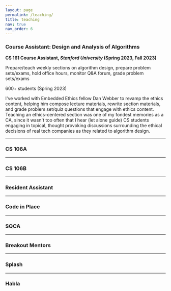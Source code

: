 ```yaml
---
layout: page
permalink: /teaching/
title: teaching
nav: true
nav_order: 6
---
```


### **Course Assistant: Design and Analysis of Algorithms**

**CS 161 Course Assistant, *Stanford University* (Spring 2023, Fall 2023)**

Prepare/teach weekly sections on algorithm design, prepare problem sets/exams, hold office hours, monitor Q&A forum, grade problem sets/exams

600+ students (Spring 2023)

I've worked with Embedded Ethics fellow Dan Webber to revamp the ethics content, helping him compose lecture materials, rewrite section materials, and grade problem set/quiz questions that engage with ethics content. Teaching an ethics-centered section was one of my fondest memories as a CA, since it wasn't too often that I hear (let alone guide) CS students engaging in topical, thought provoking discussions surrounding the ethical decisions of real tech companies as they related to algorithm design.

---

### **CS 106A**

---

### **CS 106B**

---

### **Resident Assistant**

---

### **Code in Place**

---

### **SQCA**

---

### **Breakout Mentors**

---

### **Splash**

---

### **Habla**